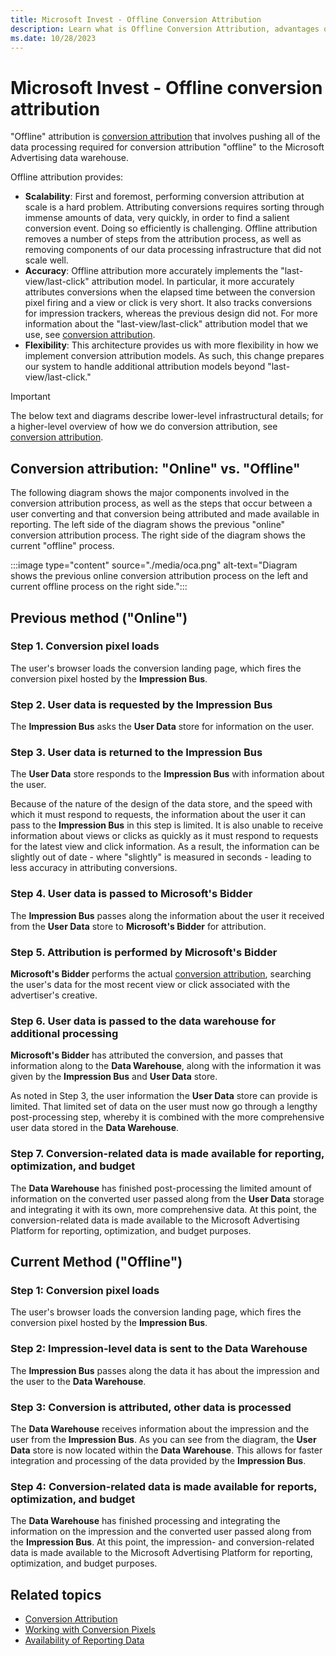 ```yaml
---
title: Microsoft Invest - Offline Conversion Attribution
description: Learn what is Offline Conversion Attribution, advantages of using it, and difference between offline and previous online conversion attribution process. 
ms.date: 10/28/2023
---
```


# Microsoft Invest - Offline conversion attribution

"Offline" attribution is [conversion attribution](conversion-attribution.md) that involves pushing all of the data processing required for conversion attribution "offline" to the Microsoft Advertising data warehouse.

Offline attribution provides:

- **Scalability**: First and foremost, performing conversion attribution at scale is a hard problem. Attributing conversions requires sorting through immense amounts of data, very quickly, in order to find a salient conversion event. Doing so efficiently is challenging. Offline attribution removes a number of steps from the attribution process, as well as removing components of our data processing infrastructure that did not scale well.
- **Accuracy**: Offline attribution more accurately implements the "last-view/last-click" attribution model. In particular, it more accurately attributes conversions when the elapsed time between the conversion pixel firing and a view or click is very short. It also tracks conversions for impression trackers, whereas the previous design did not. For more information about the "last-view/last-click" attribution model that we use, see  [conversion attribution](conversion-attribution.md).
- **Flexibility**: This architecture provides us with more flexibility in how we implement conversion attribution models. As such, this change prepares our system to handle additional attribution models beyond "last-view/last-click."

> [!IMPORTANT]
> The below text and diagrams describe lower-level infrastructural details; for a higher-level overview of how we do conversion attribution, see [conversion attribution](conversion-attribution.md).

## Conversion attribution: "Online" vs. "Offline"

The following diagram shows the major components involved in the conversion attribution process, as well as the steps that occur between a user converting and that conversion being attributed and made available in reporting. The left side of the diagram shows the previous "online" conversion attribution process. The right side of the diagram shows the current "offline" process.

:::image type="content" source="./media/oca.png" alt-text="Diagram shows the previous online conversion attribution process on the left and current offline process on the right side.":::

## Previous method ("Online")

### Step 1. Conversion pixel loads

The user's browser loads the conversion landing page, which fires the conversion pixel hosted by the **Impression Bus**.

### Step 2. User data is requested by the Impression Bus

The **Impression Bus** asks the **User Data** store for information on the user.

### Step 3. User data is returned to the Impression Bus

The **User Data** store responds to the **Impression Bus** with information about the user.

Because of the nature of the design of the data store, and the speed with which it must respond to requests, the information about the user it can pass to the **Impression Bus** in this step is limited. It is also unable to receive information about views or clicks as quickly as it must respond to requests for the latest view and click information. As a result, the information can be slightly out of date - where "slightly" is measured in seconds - leading to less accuracy in attributing conversions.

### Step 4. User data is passed to Microsoft's Bidder

The **Impression Bus** passes along the information about the user it received from the **User Data** store to **Microsoft's Bidder** for attribution.

### Step 5. Attribution is performed by **Microsoft's Bidder**

**Microsoft's Bidder** performs the actual  [conversion attribution](conversion-attribution.md), searching the user's data for the most recent view or click associated with the advertiser's creative.

### Step 6. User data is passed to the data warehouse for additional processing

**Microsoft's Bidder** has attributed the conversion, and passes that information along to the **Data Warehouse**, along with the information it was given by the **Impression Bus** and **User Data** store.

As noted in Step 3, the user information the **User Data** store can provide is limited. That limited set of data on the user must now go through a lengthy post-processing step, whereby it is combined with the more comprehensive user data stored in the **Data Warehouse**.

### Step 7. Conversion-related data is made available for reporting, optimization, and budget

The **Data Warehouse** has finished post-processing the limited amount of information on the converted user passed along from the **User Data** storage and integrating it with its own, more comprehensive data. At this point, the conversion-related data is made available to the Microsoft Advertising Platform for reporting, optimization, and budget purposes.

## Current Method ("Offline")

### Step 1: Conversion pixel loads

The user's browser loads the conversion landing page, which fires the conversion pixel hosted by the **Impression Bus**.

### Step 2: Impression-level data is sent to the Data Warehouse

The **Impression Bus** passes along the data it has about the impression and the user to the **Data Warehouse**.

### Step 3: Conversion is attributed, other data is processed

The **Data Warehouse** receives information about the impression and the user from the **Impression Bus**. As you can see from the diagram, the **User Data** store is now located within the **Data Warehouse**. This allows for faster integration and processing of the data provided by the **Impression Bus**.

### Step 4: Conversion-related data is made available for reports, optimization, and budget

The **Data Warehouse** has finished processing and integrating the information on the impression and the converted user passed along from the **Impression Bus**. At this point, the impression- and conversion-related data is made available to the Microsoft Advertising Platform for reporting, optimization, and budget purposes.

## Related topics

- [Conversion Attribution](conversion-attribution.md)
- [Working with Conversion Pixels](working-with-conversion-pixels.md)
- [Availability of Reporting Data](availability-of-reporting-data.md)
